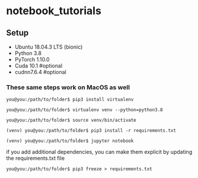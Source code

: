 # notebook_tutorials

## Setup

- Ubuntu 18.04.3 LTS (bionic)
- Python 3.8
- PyTorch 1.10.0 
- Cuda 10.1 #optional
- cudnn7.6.4 #optional

### These same steps work on MacOS as well

```console
you@you:/path/to/folder$ pip3 install virtualenv

you@you:/path/to/folder$ virtualenv venv --python=python3.8

you@you:/path/to/folder$ source venv/bin/activate

(venv) you@you:/path/to/folder$ pip3 install -r requirements.txt

(venv) you@you:/path/to/folder$ jupyter notebook
```

if you add additional dependencies, you can make them explicit by updating the requirements.txt file

```console
you@you:/path/to/folder$ pip3 freeze > requirements.txt
```